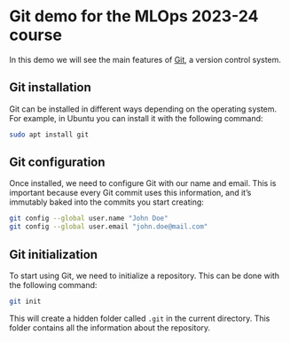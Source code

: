 # Git demo for the MLOps 2023-24 course
In this demo we will see the main features of [Git](https://git-scm.com/), a version control system.

## Git installation
Git can be installed in different ways depending on the operating system. For example, in Ubuntu you can install it with
the following command:
```bash
sudo apt install git
```

## Git configuration
Once installed, we need to configure Git with our name and email. This is important because every Git commit uses this
information, and it’s immutably baked into the commits you start creating:
```bash
git config --global user.name "John Doe"
git config --global user.email "john.doe@mail.com"
```

## Git initialization
To start using Git, we need to initialize a repository. This can be done with the following command:
```bash
git init
```
This will create a hidden folder called `.git` in the current directory. This folder contains all the information about the repository.
